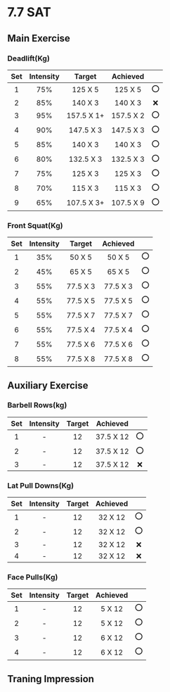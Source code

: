 # 7.7 SAT 

## Main Exercise



### Deadlift(Kg)

| Set  | Intensity |   Target   | Achieved  |      |
| :--: | :-------: | :--------: | :-------: | :--: |
|  1   |    75%    |  125 X 5   |  125 X 5  |  ⭕   |
|  2   |    85%    |  140 X 3   |  140 X 3  |  ❌   |
|  3   |    95%    | 157.5 X 1+ | 157.5 X 2 |  ⭕   |
|  4   |    90%    | 147.5 X 3  | 147.5 X 3 |  ⭕   |
|  5   |    85%    |  140 X 3   |  140 X 3  |  ⭕   |
|  6   |    80%    | 132.5 X 3  | 132.5 X 3 |  ⭕   |
|  7   |    75%    |  125 X 3   |  125 X 3  |  ⭕   |
|  8   |    70%    |  115 X 3   |  115 X 3  |  ⭕   |
|  9   |    65%    | 107.5 X 3+ | 107.5 X 9 |  ⭕   |



### Front Squat(Kg)

| Set  | Intensity |  Target  | Achieved |      |
| :--: | :-------: | :------: | :------: | :--: |
|  1   |    35%    |  50 X 5  |  50 X 5  |  ⭕   |
|  2   |    45%    |  65 X 5  |  65 X 5  |  ⭕   |
|  3   |    55%    | 77.5 X 3 | 77.5 X 3 |  ⭕   |
|  4   |    55%    | 77.5 X 5 | 77.5 X 5 |  ⭕   |
|  5   |    55%    | 77.5 X 7 | 77.5 X 7 |  ⭕   |
|  6   |    55%    | 77.5 X 4 | 77.5 X 4 |  ⭕   |
|  7   |    55%    | 77.5 X 6 | 77.5 X 6 |  ⭕   |
|  8   |    55%    | 77.5 X 8 | 77.5 X 8 |  ⭕   |



## Auxiliary Exercise



### Barbell Rows(kg)

| Set  | Intensity | Target | Achieved  |      |
| :--: | :-------: | :----: | :-------: | :--: |
|  1   |     -     |   12   | 37.5 X 12 |  ⭕   |
|  2   |     -     |   12   | 37.5 X 12 |  ⭕   |
|  3   |     -     |   12   | 37.5 X 12 |  ❌   |



### Lat Pull Downs(Kg)

| Set  | Intensity | Target | Achieved |      |
| :--: | :-------: | :----: | :------: | :--: |
|  1   |     -     |   12   | 32 X 12  |  ⭕   |
|  2   |     -     |   12   | 32 X 12  |  ⭕   |
|  3   |     -     |   12   | 32 X 12  |  ❌   |
|  4   |     -     |   12   | 32 X 12  |  ❌   |



### Face Pulls(Kg)

| Set  | Intensity | Target | Achieved |      |
| :--: | :-------: | :----: | :------: | :--: |
|  1   |     -     |   12   |  5 X 12  |  ⭕   |
|  2   |     -     |   12   |  5 X 12  |  ⭕   |
|  3   |     -     |   12   |  6 X 12  |  ⭕   |
|  4   |     -     |   12   |  6 X 12  |  ⭕   |



## Traning Impression



